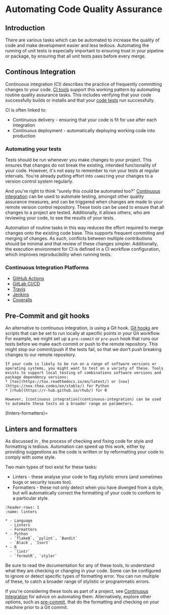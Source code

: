 # Automating Code Quality Assurance

## Introduction

There are various tasks which can be automated to increase the quality of code and make development easier and less tedious. Automating the running of unit tests is especially important to ensuring trust in your pipeline or package, by ensuring that all unit tests pass before every merge.

## Continous Integration

Continuous integration (CI) describes the practice of frequently committing changes to your code. [CI tools]() support this working pattern by automating routine quality assurance tasks. This includes verifying that your code successfully builds or installs and that your [code tests](testing_code.md) run successfully.

CI is often linked to:

* Continuous delivery - ensuring that your code is fit for use after each integration
* Continuous deployment - automatically deploying working code into production

### Automating your tests

Tests should be run whenever you make changes to your project.
This ensures that changes do not break the existing, intended functionality of your code.
However, it's not easy to remember to run your tests at regular intervals.
You're already putting effort into `commit`ing your changes to a version control system regularly.

And you're right to think "surely this could be automated too?"
[Continuous integration](continuous-integration) can be used to automate testing, amongst other quality assurance measures, and can be triggered when changes are made to your remote version control repository.
These tools can be used to ensure that all changes to a project are tested.
Additionally, it allows others, who are reviewing your code, to see the results of your tests.

Automation of routine tasks in this way reduces the effort required to merge changes onto the existing code base. This supports frequent commiting and merging of changes. As such, conflicts between multiple contributions should be minimal and that review of these changes simpler. Additionally, the execution environment for CI is defined in a CI workflow configuration, which improves reproducibility when running tests.

### Continuous Integration Platforms

* [GitHub Actions](https://github.com/features/actions)
* [GitLab CI/CD](https://docs.gitlab.com/ee/ci/)
* [Travis](https://travis-ci.org/)
* [Jenkins](https://www.jenkins.io/)
* [Coveralls](https://coveralls.io/)

## Pre-Commit and git hooks

An alternative to continuous integration, is using a Git hook.
[Git hooks](https://git-scm.com/docs/githooks) are scripts that can be set to run locally at specific points in your Git workflow.
For example, we might set up a `pre-commit` or `pre-push` hook that runs our tests before we make each commit or push to the remote repository.
This might stop our commit/push if the tests fail, so that we don't push breaking changes to our remote repository.

```{note}
If your code is likely to be run on a range of software versions or operating systems, you might want to test on a variety of these. Tools exists to support local testing of combinations software versions and package dependency versions:
* [tox](https://tox.readthedocs.io/en/latest/) or [nox](https://nox.thea.codes/en/stable/) for Python
* [rhub](https://r-hub.github.io/rhub/) for R

However, [continuous integration](continuous-integration) can be used to automate these tests on a broader range on parameters.
```

(linters-formatters)=

## Linters and formatters

As discussed in [](automate-style-checks), the process of checking and fixing code for style and formatting is tedious. Automation can speed up this work, either by providing suggestions as the code is written or by reformatting your code to comply with some style.

Two main types of tool exist for these tasks:

* Linters - these analyse your code to flag stylistic errors (and sometimes bugs or security issues too).
* Formatters - these not only detect when you have diverged from a style, but will automatically correct the formatting of your code to conform to a particular style.

```{list-table} Packages that can be used for linting or formatting in Python and R
:header-rows: 1
:name: linters

* - Language
  - Linters
  - Formatters
* - Python
  - `flake8`, `pylint`, `Bandit`
  - `Black`, `Isort`
* - R
  - `lintr`
  - `formatR`, `styler`
```

Be sure to read the documentation for any of these tools, to understand what they are checking or changing in your code. Some can be configured to ignore or detect specific types of formatting error. You can run multiple of these, to catch a broader range of stylistic or programmatic errors.

If you're considering these tools as part of a project, see [Continuous Integration](continuous-integration) for advice on automating them. Alternatively, explore other options, such as [pre-commit](https://pre-commit.com/), that do the formatting and checking on your machine prior to a Git commit.

